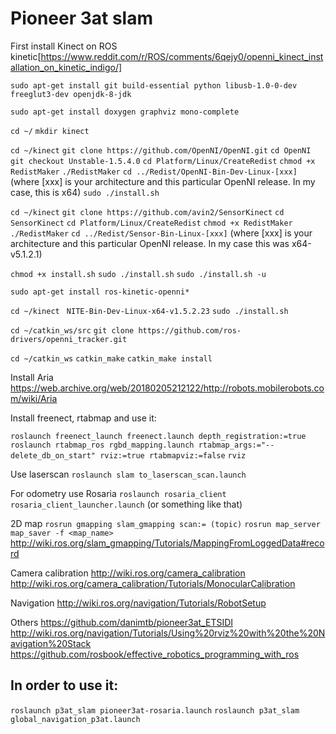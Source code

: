 # Pioneer 3at slam

First install Kinect on ROS kinetic[https://www.reddit.com/r/ROS/comments/6qejy0/openni_kinect_installation_on_kinetic_indigo/]

`sudo apt-get install git build-essential python libusb-1.0-0-dev freeglut3-dev openjdk-8-jdk`

`sudo apt-get install doxygen graphviz mono-complete`

`cd ~/`
`mkdir kinect`

`cd ~/kinect`
`git clone https://github.com/OpenNI/OpenNI.git`
`cd OpenNI`
`git checkout Unstable-1.5.4.0`
`cd Platform/Linux/CreateRedist`
`chmod +x RedistMaker`
`./RedistMaker`
`cd ../Redist/OpenNI-Bin-Dev-Linux-[xxx]`  
(where [xxx] is your architecture and this particular OpenNI release. In my case, this is x64)
`sudo ./install.sh`

`cd ~/kinect`
`git clone https://github.com/avin2/SensorKinect`
`cd SensorKinect`
`cd Platform/Linux/CreateRedist`
`chmod +x RedistMaker`
`./RedistMaker`
`cd ../Redist/Sensor-Bin-Linux-[xxx]`
(where [xxx] is your architecture and this particular OpenNI release. In my case this was x64-v5.1.2.1)

`chmod +x install.sh`
`sudo ./install.sh`
`sudo ./install.sh -u`

`sudo apt-get install ros-kinetic-openni*`

`cd ~/kinect `
`NITE-Bin-Dev-Linux-x64-v1.5.2.23`
`sudo ./install.sh`

`cd ~/catkin_ws/src`
`git clone https://github.com/ros-drivers/openni_tracker.git`

`cd ~/catkin_ws`
`catkin_make`
`catkin_make install`

Install Aria
https://web.archive.org/web/20180205212122/http://robots.mobilerobots.com/wiki/Aria

Install freenect, rtabmap and use it:

`roslaunch freenect_launch freenect.launch depth_registration:=true`
`roslaunch rtabmap_ros rgbd_mapping.launch rtabmap_args:="--delete_db_on_start" rviz:=true rtabmapviz:=false`
`rviz`

Use laserscan
`roslaunch slam to_laserscan_scan.launch`


For odometry use Rosaria
`roslaunch rosaria_client rosaria_client_launcher.launch` (or something like that)


2D map
`rosrun gmapping slam_gmapping scan:= (topic)`
`rosrun map_server map_saver -f <map_name>`
http://wiki.ros.org/slam_gmapping/Tutorials/MappingFromLoggedData#record

Camera calibration
http://wiki.ros.org/camera_calibration
http://wiki.ros.org/camera_calibration/Tutorials/MonocularCalibration

Navigation
http://wiki.ros.org/navigation/Tutorials/RobotSetup

Others
https://github.com/danimtb/pioneer3at_ETSIDI
http://wiki.ros.org/navigation/Tutorials/Using%20rviz%20with%20the%20Navigation%20Stack
https://github.com/rosbook/effective_robotics_programming_with_ros


## In order to use it:
`roslaunch p3at_slam pioneer3at-rosaria.launch`
`roslaunch p3at_slam global_navigation_p3at.launch`
